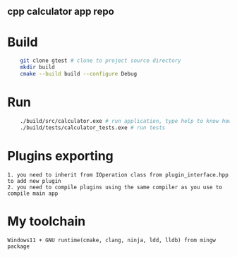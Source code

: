 ## cpp calculator app repo

# Build
``` bash
    git clone gtest # clone to project source directory 
    mkdir build
    cmake --build build --configure Debug
```

# Run
``` bash 
    ./build/src/calculator.exe # run application, type help to know how to use the app
    ./build/tests/calculator_tests.exe # run tests
```

# Plugins exporting
    1. you need to inherit from IOperation class from plugin_interface.hpp to add new plugin
    2. you need to compile plugins using the same compiler as you use to compile main app

# My toolchain
    Windows11 + GNU runtime(cmake, clang, ninja, ldd, lldb) from mingw package